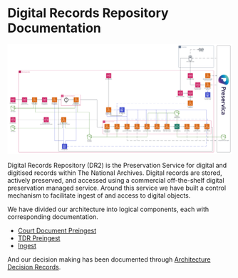 # Digital Records Repository Documentation

![Diagram of DR2 components in AWS](/docs/images/dr2-diagram.png)

Digital Records Repository (DR2) is the Preservation Service for digital and digitised records within The National Archives. Digital records are stored, actively preserved, and accessed using a commercial off-the-shelf digital preservation managed service. Around this service we have built a control mechanism to facilitate ingest of and access to digital objects.

We have divided our architecture into logical components, each with corresponding documentation.

- [Court Document Preingest](/docs/preingest-court-documents.md)
- [TDR Preingest]()
- [Ingest](./ingest.md)

And our decision making has been documented through [Architecture Decision Records](./architecture-decision-records).
